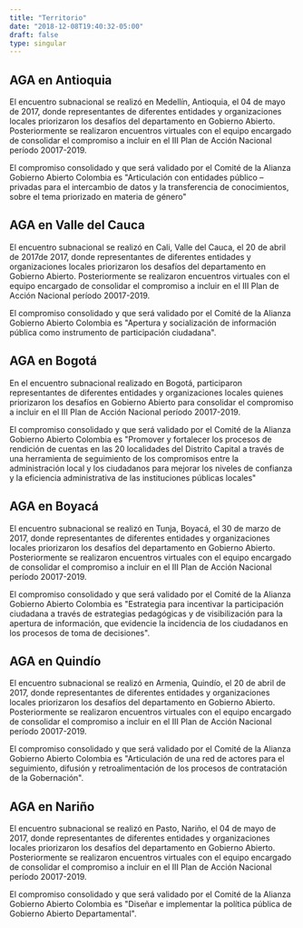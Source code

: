 ```yaml
---
title: "Territorio"
date: "2018-12-08T19:40:32-05:00"
draft: false
type: singular
---
```


## AGA en Antioquia

El encuentro subnacional se realizó en Medellín, Antioquia, el 04 de mayo de 2017, donde representantes de diferentes entidades y organizaciones locales priorizaron los desafíos del departamento en Gobierno Abierto. Posteriormente se realizaron encuentros virtuales con el equipo encargado de consolidar el compromiso a incluir en el III Plan de Acción Nacional período 20017-2019.

El compromiso consolidado y que será validado por el Comité de la Alianza Gobierno Abierto Colombia es "Articulación con entidades público – privadas para el intercambio de datos y la transferencia de conocimientos, sobre el tema priorizado en materia de género"

## AGA en Valle del Cauca

El encuentro subnacional se realizó en Cali, Valle del Cauca, el 20 de abril de 2017de 2017, donde representantes de diferentes entidades y organizaciones locales priorizaron los desafíos del departamento en Gobierno Abierto. Posteriormente se realizaron encuentros virtuales con el equipo encargado de consolidar el compromiso a incluir en el III Plan de Acción Nacional período 20017-2019.

El compromiso consolidado y que será validado por el Comité de la Alianza Gobierno Abierto Colombia es "Apertura y socialización de información pública como instrumento de participación ciudadana".

## AGA en Bogotá

En el encuentro subnacional realizado en Bogotá, participaron representantes de diferentes entidades y organizaciones locales quienes priorizaron los desafíos en Gobierno Abierto para consolidar el compromiso a incluir en el III Plan de Acción Nacional período 20017-2019.

El compromiso consolidado y que será validado por el Comité de la Alianza Gobierno Abierto Colombia es "Promover y fortalecer los procesos de rendición de cuentas en las 20 localidades del Distrito Capital a través de una herramienta de seguimiento de los compromisos entre la administración local y los ciudadanos para mejorar los niveles de confianza y la eficiencia administrativa de las instituciones públicas locales"

## AGA en Boyacá

El encuentro subnacional se realizó en Tunja, Boyacá, el 30 de marzo de 2017, donde representantes de diferentes entidades y organizaciones locales priorizaron los desafíos del departamento en Gobierno Abierto. Posteriormente se realizaron encuentros virtuales con el equipo encargado de consolidar el compromiso a incluir en el III Plan de Acción Nacional período 20017-2019.

El compromiso consolidado y que será validado por el Comité de la Alianza Gobierno Abierto Colombia es "Estrategia para incentivar la participación ciudadana a través de estrategias pedagógicas y de visibilización para la apertura de información, que evidencie la incidencia de los ciudadanos en los procesos de toma de decisiones".

## AGA en Quindío

El encuentro subnacional se realizó en Armenia, Quindío, el 20 de abril de 2017, donde representantes de diferentes entidades y organizaciones locales priorizaron los desafíos del departamento en Gobierno Abierto. Posteriormente se realizaron encuentros virtuales con el equipo encargado de consolidar el compromiso a incluir en el III Plan de Acción Nacional período 20017-2019.

El compromiso consolidado y que será validado por el Comité de la Alianza Gobierno Abierto Colombia es "Articulación de una red de actores para el seguimiento, difusión y retroalimentación de los procesos de contratación de la Gobernación".

## AGA en Nariño

El encuentro subnacional se realizó en Pasto, Nariño, el 04 de mayo de 2017, donde representantes de diferentes entidades y organizaciones locales priorizaron los desafíos del departamento en Gobierno Abierto. Posteriormente se realizaron encuentros virtuales con el equipo encargado de consolidar el compromiso a incluir en el III Plan de Acción Nacional período 20017-2019.

El compromiso consolidado y que será validado por el Comité de la Alianza Gobierno Abierto Colombia es "Diseñar e implementar la política pública de Gobierno Abierto Departamental".

